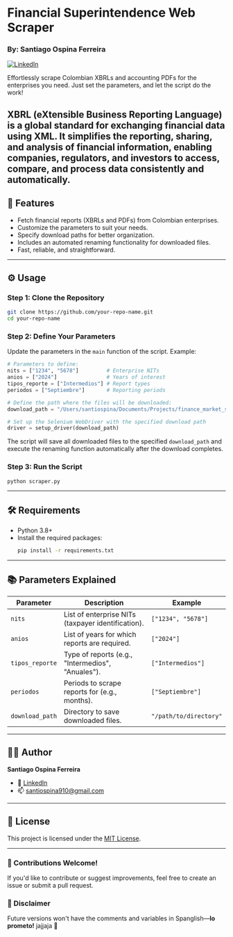 # Financial Superintendence Web Scraper  
### By: Santiago Ospina Ferreira  

[![LinkedIn](https://img.shields.io/badge/LinkedIn-Santiago%20Ospina-blue?style=flat&logo=linkedin)](https://www.linkedin.com/in/ospinaferreira/)  

Effortlessly scrape Colombian XBRLs and accounting PDFs for the enterprises you need. Just set the parameters, and let the script do the work!

XBRL (eXtensible Business Reporting Language) is a global standard for exchanging financial data using XML. It simplifies the reporting, sharing, and analysis of financial information, enabling companies, regulators, and investors to access, compare, and process data consistently and automatically.
---

## 🚀 Features  
- Fetch financial reports (XBRLs and PDFs) from Colombian enterprises.
- Customize the parameters to suit your needs.
- Specify download paths for better organization.
- Includes an automated renaming functionality for downloaded files.
- Fast, reliable, and straightforward.

---

## ⚙️ Usage  

### Step 1: Clone the Repository  
```bash
git clone https://github.com/your-repo-name.git
cd your-repo-name
```

### Step 2: Define Your Parameters  
Update the parameters in the `main` function of the script. Example:

```python
# Parameters to define:
nits = ["1234", "5678"]         # Enterprise NITs
anios = ["2024"]                # Years of interest
tipos_reporte = ["Intermedios"] # Report types
periodos = ["Septiembre"]       # Reporting periods

# Define the path where the files will be downloaded:
download_path = "/Users/santiospina/Documents/Projects/finance_market_scraping/scraped_files"

# Set up the Selenium WebDriver with the specified download path
driver = setup_driver(download_path)
```

The script will save all downloaded files to the specified `download_path` and execute the renaming function automatically after the download completes.

### Step 3: Run the Script  
```bash
python scraper.py
```

---

## 🛠️ Requirements  

- Python 3.8+
- Install the required packages:  
  ```bash
  pip install -r requirements.txt
  ```

---

## 📚 Parameters Explained  

| **Parameter**    | **Description**                                      | **Example**            |
|-------------------|------------------------------------------------------|------------------------|
| `nits`           | List of enterprise NITs (taxpayer identification).    | `["1234", "5678"]`     |
| `anios`          | List of years for which reports are required.         | `["2024"]`             |
| `tipos_reporte`  | Type of reports (e.g., "Intermedios", "Anuales").     | `["Intermedios"]`      |
| `periodos`       | Periods to scrape reports for (e.g., months).         | `["Septiembre"]`       |
| `download_path`  | Directory to save downloaded files.                   | `"/path/to/directory"` |

---

## 🧑‍💻 Author  

**Santiago Ospina Ferreira**  
- 💼 [LinkedIn](https://www.linkedin.com/in/ospinaferreira/)  
- 📫 santiospina910@gmail.com

---

## 📄 License  
This project is licensed under the [MIT License](LICENSE).

---

### 🌟 Contributions Welcome!  
If you'd like to contribute or suggest improvements, feel free to create an issue or submit a pull request.

### 📝 Disclaimer  
Future versions won't have the comments and variables in Spanglish—**lo prometo!** jajjaja 🫣
